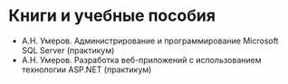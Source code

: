 # Книги и учебные пособия

* А.Н. Умеров. Администрирование и программирование Microsoft SQL Server (практикум)
* А.Н. Умеров. Разработка веб-приложений с использованием технологии ASP.NET (практикум)
